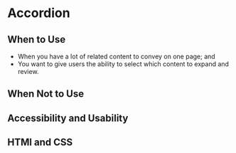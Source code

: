 # Accordion

## When to Use

- When you have a lot of related content to convey on one page; and
- You want to give users the ability to select which content to expand and review.

## When Not to Use

## Accessibility and Usability

## HTMl and CSS 
